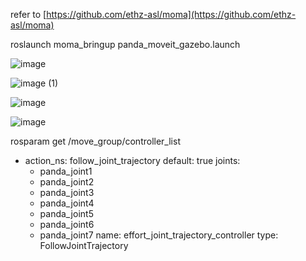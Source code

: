 refer to [https://github.com/ethz-asl/moma](https://github.com/ethz-asl/moma)

roslaunch moma_bringup panda_moveit_gazebo.launch

![image](https://user-images.githubusercontent.com/13350158/169549138-28c8346b-6dc1-4971-bde7-f68993d420f6.png)


![image (1)](https://user-images.githubusercontent.com/13350158/169549254-9b835cc2-8fa6-4550-a9cf-6754a42f2c7f.png)

![image](https://user-images.githubusercontent.com/13350158/169553191-ad87786d-2be2-4708-bf83-7517052d30a2.png)

![image](https://user-images.githubusercontent.com/13350158/169553419-cf08897a-aeab-4a11-b525-05051298a8ec.png)

 rosparam get /move_group/controller_list
 
- action_ns: follow_joint_trajectory
  default: true
  joints:
  - panda_joint1
  - panda_joint2
  - panda_joint3
  - panda_joint4
  - panda_joint5
  - panda_joint6
  - panda_joint7
  name: effort_joint_trajectory_controller
  type: FollowJointTrajectory
